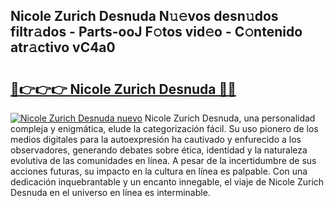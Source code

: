 ## Nicole Zurich Desnuda N𝚞𝚎vos desn𝚞dos filtr𝚊dos - Parts-ooJ F𝚘tos vid𝚎o - C𝚘ntenido atr𝚊ctivo vC4a0

# <h2><a href="http://mbddkbj.tromn.icu/?c=Nicole+Zurich+Desnuda">🔗👉👉👉 Nicole Zurich Desnuda 🔗🔗</a></h2>

[![Nicole Zurich Desnuda nuevo](https://i.imgur.com/pEAQMta.gif)](http://mbddkbj.tromn.icu/?c=Nicole+Zurich+Desnuda)
Nicole Zurich Desnuda, una personalidad compleja y enigmática, elude la categorización fácil. Su uso pionero de los medios digitales para la autoexpresión ha cautivado y enfurecido a los observadores, generando debates sobre ética, identidad y la naturaleza evolutiva de las comunidades en línea. A pesar de la incertidumbre de sus acciones futuras, su impacto en la cultura en línea es palpable. Con una dedicación inquebrantable y un encanto innegable, el viaje de Nicole Zurich Desnuda en el universo en línea es interminable.
